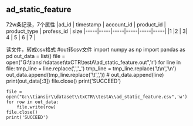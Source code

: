 ## ad_static_feature ##
72w条记录，7个属性
 |ad_id | timestamp | account_id | product_id | product_type | profess_id | size 
|-----|-----|-----|-----|-----|-----|
|1 |2 | 3| 4 | 5 | 6 | 7 |

读文件，转成csv格式
    #out转csv文件
	import numpy as np
	import pandas as pd
	out_data = list()
	file = open("G:\\tiansir\\dataset\\txCTR\\testA\\ad_static_feature.out",'r')
	for line in file:
	    tmp_line = line.replace(',','_')
	    tmp_line = tmp_line.replace('\t\n','\n')
	    out_data.append(tmp_line.replace('\t',','))
	#    out_data.append(line)
	print(out_data[:3])
	file.close()
	print('SUCCEED')

	file = open("G:\\tiansir\\dataset\\txCTR\\testA\\ad_static_feature.csv",'w')
	for row in out_data:
	    file.write(row)
	file.close()
	print('SUCCEED')